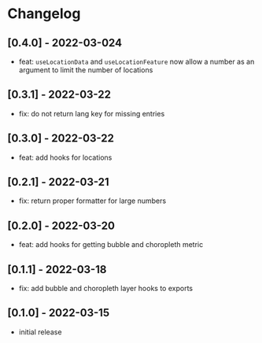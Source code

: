 # Changelog

## [0.4.0] - 2022-03-024

- feat: `useLocationData` and `useLocationFeature` now allow a number as an argument to limit the number of locations

## [0.3.1] - 2022-03-22

- fix: do not return lang key for missing entries

## [0.3.0] - 2022-03-22

- feat: add hooks for locations

## [0.2.1] - 2022-03-21

- fix: return proper formatter for large numbers

## [0.2.0] - 2022-03-20

- feat: add hooks for getting bubble and choropleth metric

## [0.1.1] - 2022-03-18

- fix: add bubble and choropleth layer hooks to exports

## [0.1.0] - 2022-03-15

- initial release
